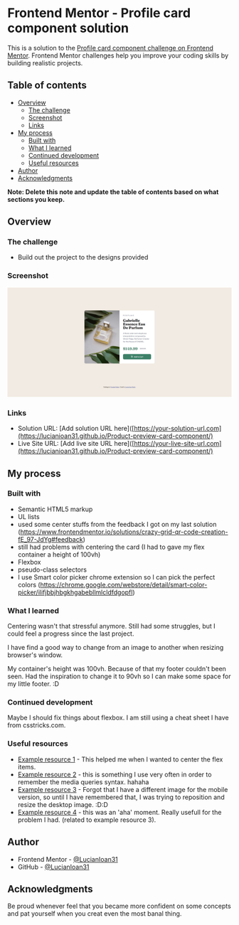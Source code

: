 # Frontend Mentor - Profile card component solution

This is a solution to the [Profile card component challenge on Frontend Mentor](https://www.frontendmentor.io/challenges/profile-card-component-cfArpWshJ). Frontend Mentor challenges help you improve your coding skills by building realistic projects. 

## Table of contents

- [Overview](#overview)
  - [The challenge](#the-challenge)
  - [Screenshot](#screenshot)
  - [Links](#links)
- [My process](#my-process)
  - [Built with](#built-with)
  - [What I learned](#what-i-learned)
  - [Continued development](#continued-development)
  - [Useful resources](#useful-resources)
- [Author](#author)
- [Acknowledgments](#acknowledgments)

**Note: Delete this note and update the table of contents based on what sections you keep.**

## Overview

### The challenge

- Build out the project to the designs provided

### Screenshot

![](./screenshot.png)



### Links

- Solution URL: [Add solution URL here]([https://your-solution-url.com](https://lucianioan31.github.io/Product-preview-card-component/)
- Live Site URL: [Add live site URL here]([https://your-live-site-url.com](https://lucianioan31.github.io/Product-preview-card-component/)

## My process

### Built with

- Semantic HTML5 markup
- UL lists 
- used some center stuffs from the feedback I got on my last solution (https://www.frontendmentor.io/solutions/crazy-grid-qr-code-creation-fE_97-JdYg#feedback)
- still had problems with centering the card (I had to gave my flex container a height of 100vh)
- Flexbox
- pseudo-class selectors
- I use Smart color picker chrome extension so I can pick the perfect colors (https://chrome.google.com/webstore/detail/smart-color-picker/ilifjbbjhbgkhgabebllmlcldfdgopfl)

### What I learned

Centering wasn't that stressful anymore. Still had some struggles, but I could feel a progress since the last project.

I have find a good way to change from an image to another when resizing browser's window. 

My container's height was 100vh. Because of that my footer couldn't been seen. Had the inspiration to change it to 90vh so I can make some space for my little  footer. :D

### Continued development

Maybe I should fix things about flexbox. I am still using a cheat sheet I have from csstricks.com.

### Useful resources

- [Example resource 1]((https://www.frontendmentor.io/solutions/crazy-grid-qr-code-creation-fE_97-JdYg#feedback)) - This helped me when I wanted to center the flex items. 
- [Example resource 2]((https://www.w3schools.com/css/css_rwd_mediaqueries.asp)) - this is something I use very often in order to remember the media queries syntax. hahaha
- [Example resource 3]((https://developer.mozilla.org/en-US/docs/Web/CSS/object-position)) - Forgot that I have a different image for the mobile version, so until I have remembered that, I was trying to reposition and resize the desktop image. :D:D
- [Example resource 4]((https://css-tricks.com/replace-the-image-in-an-img-with-css/)) - this was an 'aha' moment. Really usefull for the problem I had. (related to example resource 3).


## Author
- Frontend Mentor - [@LucianIoan31](https://www.frontendmentor.io/profile/LucianIoan31)
- GitHub - [@LucianIoan31](https://github.com/LucianIoan31)

## Acknowledgments

Be proud whenever feel that you became more confident on some concepts and pat yourself when you creat even the most banal thing. 


